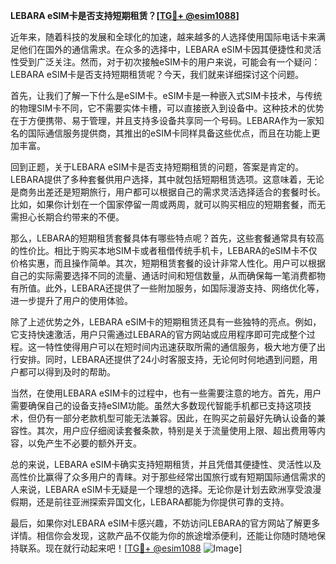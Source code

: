 **LEBARA eSIM卡是否支持短期租赁？[[TG💪+ @esim1088](https://t.me/s/esim1088)]**

近年来，随着科技的发展和全球化的加速，越来越多的人选择使用国际电话卡来满足他们在国外的通信需求。在众多的选择中，LEBARA eSIM卡因其便捷性和灵活性受到广泛关注。然而，对于初次接触eSIM卡的用户来说，可能会有一个疑问：LEBARA eSIM卡是否支持短期租赁呢？今天，我们就来详细探讨这个问题。

首先，让我们了解一下什么是eSIM卡。eSIM卡是一种嵌入式SIM卡技术，与传统的物理SIM卡不同，它不需要实体卡槽，可以直接嵌入到设备中。这种技术的优势在于方便携带、易于管理，并且支持多设备共享同一个号码。LEBARA作为一家知名的国际通信服务提供商，其推出的eSIM卡同样具备这些优点，而且在功能上更加丰富。

回到正题，关于LEBARA eSIM卡是否支持短期租赁的问题，答案是肯定的。LEBARA提供了多种套餐供用户选择，其中就包括短期租赁选项。这意味着，无论是商务出差还是短期旅行，用户都可以根据自己的需求灵活选择适合的套餐时长。比如，如果你计划在一个国家停留一周或两周，就可以购买相应的短期套餐，而无需担心长期合约带来的不便。

那么，LEBARA的短期租赁套餐具体有哪些特点呢？首先，这些套餐通常具有较高的性价比。相比于购买本地SIM卡或者租借传统手机卡，LEBARA的eSIM卡不仅价格实惠，而且操作简单。其次，短期租赁套餐的设计非常人性化。用户可以根据自己的实际需要选择不同的流量、通话时间和短信数量，从而确保每一笔消费都物有所值。此外，LEBARA还提供了一些附加服务，如国际漫游支持、网络优化等，进一步提升了用户的使用体验。

除了上述优势之外，LEBARA eSIM卡的短期租赁还具有一些独特的亮点。例如，它支持快速激活，用户只需通过LEBARA的官方网站或应用程序即可完成整个过程。这一特性使得用户可以在短时间内迅速获取所需的通信服务，极大地方便了出行安排。同时，LEBARA还提供了24小时客服支持，无论何时何地遇到问题，用户都可以得到及时的帮助。

当然，在使用LEBARA eSIM卡的过程中，也有一些需要注意的地方。首先，用户需要确保自己的设备支持eSIM功能。虽然大多数现代智能手机都已支持这项技术，但仍有一部分老款机型可能无法兼容。因此，在购买之前最好先确认设备的兼容性。其次，用户应仔细阅读套餐条款，特别是关于流量使用上限、超出费用等内容，以免产生不必要的额外开支。

总的来说，LEBARA eSIM卡确实支持短期租赁，并且凭借其便捷性、灵活性以及高性价比赢得了众多用户的青睐。对于那些经常出国旅行或有短期国际通信需求的人来说，LEBARA eSIM卡无疑是一个理想的选择。无论你是计划去欧洲享受浪漫假期，还是前往亚洲探索异国文化，LEBARA都能为你提供可靠的支持。

最后，如果你对LEBARA eSIM卡感兴趣，不妨访问LEBARA的官方网站了解更多详情。相信你会发现，这款产品不仅能为你的旅途增添便利，还能让你随时随地保持联系。现在就行动起来吧！[[TG💪+ @esim1088](https://t.me/s/esim1088) ![Image](https://i.postimg.cc/4NQfJmqS/Snipaste-2025-05-13-00-14-12.png)]